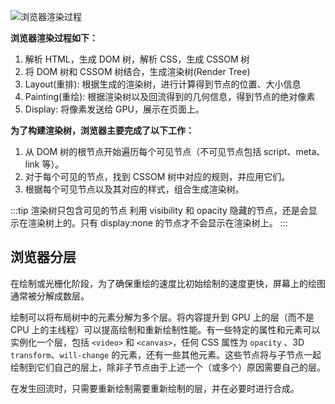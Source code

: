 ![浏览器渲染过程](/img/doc/css/浏览器渲染过程.png)

**浏览器渲染过程如下：**

1. 解析 HTML，生成 DOM 树，解析 CSS，生成 CSSOM 树
2. 将 DOM 树和 CSSOM 树结合，生成渲染树(Render Tree)
3. Layout(重排): 根据生成的渲染树，进行计算得到节点的位置、大小信息
4. Painting(重绘): 根据渲染树以及回流得到的几何信息，得到节点的绝对像素
5. Display: 将像素发送给 GPU，展示在页面上。

**为了构建渲染树，浏览器主要完成了以下工作：**

1. 从 DOM 树的根节点开始遍历每个可见节点（不可见节点包括 script、meta、link 等）。
2. 对于每个可见的节点，找到 CSSOM 树中对应的规则，并应用它们。
3. 根据每个可见节点以及其对应的样式，组合生成渲染树。

:::tip 渲染树只包含可见的节点
利用 visibility 和 opacity 隐藏的节点，还是会显示在渲染树上的。只有 display:none 的节点才不会显示在渲染树上。
:::


## 浏览器分层

在绘制或光栅化阶段，为了确保重绘的速度比初始绘制的速度更快，屏幕上的绘图通常被分解成数层。

绘制可以将布局树中的元素分解为多个层。将内容提升到 GPU 上的层（而不是 CPU 上的主线程）可以提高绘制和重新绘制性能。有一些特定的属性和元素可以实例化一个层，包括 `<video>` 和 `<canvas>`，任何 CSS 属性为 `opacity` 、3D `transform`、`will-change` 的元素，还有一些其他元素。这些节点将与子节点一起绘制到它们自己的层上，除非子节点由于上述一个（或多个）原因需要自己的层。

在发生回流时，只需要重新绘制需要重新绘制的层，并在必要时进行合成。
